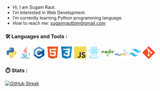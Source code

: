 -  Hi, I am Sugam Raut.
-  I’m interested in Web Development.
-  I’m currently learning Python programming language.
-  How to reach me: sugamrautbim@gmail.com
 


### :hammer_and_wrench: Languages and Tools :
<div><img src="https://github.com/devicons/devicon/blob/9f4f5cdb393299a81125eb5127929ea7bfe42889/icons/python/python-original.svg" title="Python" alt="Python3" width="40">
  <img src="https://github.com/devicons/devicon/blob/ca28c779441053191ff11710fe24a9e6c23690d6/icons/java/java-original.svg" title="Java" alt="Java" width="40">
  <img src="https://github.com/devicons/devicon/blob/master/icons/c/c-original.svg" title="C lang" alt="C lang" width="40">
  <img src="https://github.com/devicons/devicon/blob/master/icons/html5/html5-original.svg" title="HTML5" alt="HTML5" width="40">
  <img src="https://github.com/devicons/devicon/blob/master/icons/css3/css3-original.svg" title="CSS3" alt="CSS" width="40">
  <img src="https://github.com/devicons/devicon/blob/master/icons/javascript/javascript-original.svg" title="Javascript" alt="Javascript" width="40">
  <img src="https://github.com/devicons/devicon/blob/ca28c779441053191ff11710fe24a9e6c23690d6/icons/react/react-original-wordmark.svg" title="Reactjs" alt="Reactjs" width="40"> 
  <img src="https://github.com/devicons/devicon/blob/ca28c779441053191ff11710fe24a9e6c23690d6/icons/nodejs/nodejs-plain-wordmark.svg" title="Nodejs" alt="Nodejs" width="40"> 
   <img src="https://github.com/devicons/devicon/blob/ca28c779441053191ff11710fe24a9e6c23690d6/icons/mysql/mysql-original-wordmark.svg" title="Mysql" alt="Mysql" width="40"> 
  <img src="https://github.com/devicons/devicon/blob/ca28c779441053191ff11710fe24a9e6c23690d6/icons/tailwindcss/tailwindcss-original.svg" title="Tailwind CSS" alt="tailwind css" width="40">
  <img src="https://github.com/devicons/devicon/blob/master/icons/git/git-original.svg" title="Git" alt="Git" width="40">  
   
</div>


### ⏱️ Stats :
[![GitHub Streak](https://streak-stats.demolab.com?user=sugamraut&theme=algolia)](https://git.io/streak-stats)
